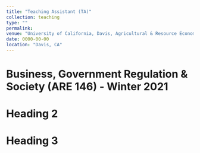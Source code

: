 ```yaml
---
title: "Teaching Assistant (TA)"
collection: teaching
type: ""
permalink: 
venue: "University of California, Davis, Agricultural & Resource Economics"
date: 0000-00-00
location: "Davis, CA"
---
```


Business, Government Regulation & Society (ARE 146) - Winter 2021
======

Heading 2
======

Heading 3
======